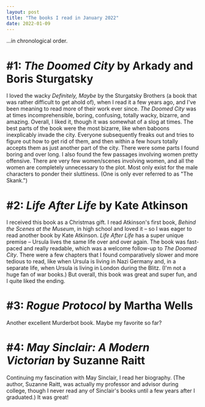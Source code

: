 ```yaml
---
layout: post
title: "The books I read in January 2022"
date: 2022-01-09
---
```


...in chronological order.

# #1: *The Doomed City* by Arkady and Boris Sturgatsky

I loved the wacky *Definitely, Maybe* by the Sturgatsky Brothers (a book that was rather difficult to get ahold of), when I read it a few years ago, and I've been meaning to read more of their work ever since. 
*The Doomed City* was at times incomprehensible, boring, confusing, totally wacky, bizarre, and amazing. Overall, I liked it, though it was somewhat of a slog at times. The best parts of the book were the most bizarre, like when baboons inexplicably invade the city. Everyone subsequently freaks out and tries to figure out how to get rid of them, and then within a few hours totally accepts them as just another part of the city. There were some parts I found boring and over long. I also found the few passages involving women pretty offensive. There are very few women/scenes involving women, and all the women are completely unnecessary to the plot. Most only exist for the male characters to ponder their sluttiness. (One is only ever referred to as "The Skank.")

# #2: *Life After Life* by Kate Atkinson

I received this book as a Christmas gift. I read Atkinson's first book, *Behind the Scenes at the Museum*, in high school and loved it – so I was eager to read another book by Kate Atkinson. *Life After Life* has a super unique premise – Ursula lives the same life over and over again. The book was fast-paced and really readable, which was a welcome follow-up to *The Doomed City*. There were a few chapters that I found comparatively slower and more tedious to read, like when Ursula is living in Nazi Germany and, in a separate life, when Ursula is living in London during the Blitz. (I'm not a huge fan of war books.) But overall, this book was great and super fun, and I quite liked the ending.

# #3: *Rogue Protocol* by Martha Wells

Another excellent Murderbot book. Maybe my favorite so far?

# #4: *May Sinclair: A Modern Victorian* by Suzanne Raitt

Continuing my fascination with May Sinclair, I read her biography. (The author, Suzanne Raitt, was actually my professor and advisor during college, though I never read any of Sinclair's books until a few years after I graduated.) It was great!

<script data-goatcounter="https://dlog.goatcounter.com/count"
        async src="//gc.zgo.at/count.js"></script>